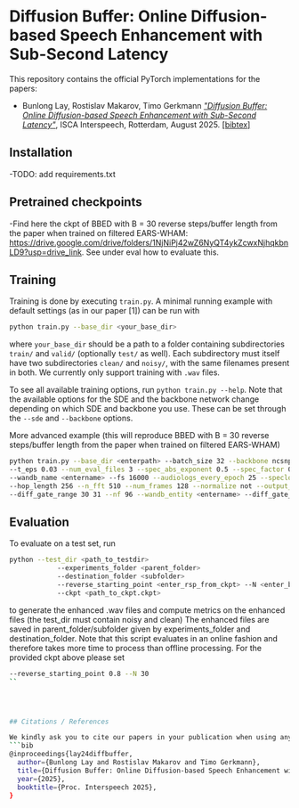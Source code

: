 # Diffusion Buffer: Online Diffusion-based Speech Enhancement with Sub-Second Latency

This repository contains the official PyTorch implementations for the papers:

- Bunlong Lay, Rostislav Makarov, Timo Gerkmann [*"Diffusion Buffer: Online Diffusion-based Speech Enhancement with Sub-Second Latency"*](https://arxiv.org/abs/2506.02908), ISCA Interspeech, Rotterdam, August 2025. [[bibtex]](#citations--references)


## Installation

-TODO: add requirements.txt


## Pretrained checkpoints

-Find here the ckpt of BBED with B = 30 reverse steps/buffer length from the paper when trained on filtered EARS-WHAM: https://drive.google.com/drive/folders/1NjNiPj42wZ6NyQT4ykZcwxNjhqkbnLD9?usp=drive_link. See under eval how to evaluate this.
      


## Training

Training is done by executing `train.py`. A minimal running example with default settings (as in our paper [1]) can be run with

```bash
python train.py --base_dir <your_base_dir>
```

where `your_base_dir` should be a path to a folder containing subdirectories `train/` and `valid/` (optionally `test/` as well). Each subdirectory must itself have two subdirectories `clean/` and `noisy/`, with the same filenames present in both. We currently only support training with `.wav` files.

To see all available training options, run `python train.py --help`. Note that the available options for the SDE and the backbone network change depending on which SDE and backbone you use. These can be set through the `--sde` and `--backbone` options.



More advanced example (this will reproduce BBED with B = 30 reverse steps/buffer length from the paper when trained on filtered EARS-WHAM)

```bash
python train.py --base_dir <enterpath> --batch_size 32 --backbone ncsnpp --sde bbed 
--t_eps 0.03 --num_eval_files 3 --spec_abs_exponent 0.5 --spec_factor 0.15 --loss_abs_exponent 1 --loss_type mse --theta 0.08 --k 2.6 --timestep_type_inf default 
--wandb_name <entername> --fs 16000 --audiologs_every_epoch 25 --speclogs_every_epoch 25 --save_every_n_epochs 0 --wandb_project_name <entername> --ch_mult 1 2 2 2
--hop_length 256 --n_fft 510 --num_frames 128 --normalize not --output_scale time --num_res_blocks 1 --format noise
--diff_gate_range 30 31 --nf 96 --wandb_entity <entername> --diff_gate_length_inference 30 --T_sampling 0.8
```

## Evaluation

To evaluate on a test set, run
```bash
python --test_dir <path_to_testdir>
            --experiments_folder <parent_folder>
            --destination_folder <subfolder>
            --reverse_starting_point <enter_rsp_from_ckpt> --N <enter_bufferlength_from_ckpt>
            --ckpt <path_to_ckpt.ckpt>
```

to generate the enhanced .wav files and compute metrics on the enhanced files (the test_dir must contain noisy and clean) The enhanced files are saved in parent_folder/subfolder given by experiments_folder and destination_folder. Note that this script evaluates in an online fashion and therefore takes more time to process than offline processing. For the provided ckpt above please set

```bash
--reverse_starting_point 0.8 --N 30
``




## Citations / References

We kindly ask you to cite our papers in your publication when using any of our research or code:
```bib
@inproceedings{lay24diffbuffer,
  author={Bunlong Lay and Rostislav Makarov and Timo Gerkmann},
  title={Diffusion Buffer: Online Diffusion-based Speech Enhancement with Sub-Second Latency},
  year={2025},
  booktitle={Proc. Interspeech 2025},
}
```



